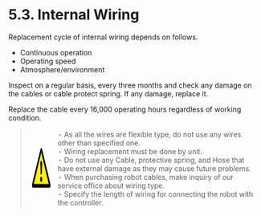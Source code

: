﻿# 5.3. Internal Wiring

Replacement cycle of internal wiring depends on follows.

-	Continuous operation
-	Operating speed
-	Atmosphere/environment

Inspect on a regular basis, every three months and check any damage on the cables or cable protect spring. If any damage, replace it. 

Replace the cable every 16,000 operating hours regardless of working condition.




<blockquote>
<table border="0">
<thead>
  <tr>
    <td>
    <div align="center">
      <img src="../_assets/주의표시.png" width = 80 height = 80>
    </div>
    </td>
    <td colspan="4">
-	As all the wires are flexible type, do not use any wires other than specified one.<br>
-	Wiring replacement must be done by unit.<br> 
-	Do not use any Cable, protective spring, and Hose that have external damage as they may cause future problems.<br> 
-	When purchasing robot cables, make inquiry of our service office about wiring type.<br>
-	Specify the length of wiring for connecting the robot with the controller.
</td>
  </tr>
</thead>
</table>  
</blockquote>


